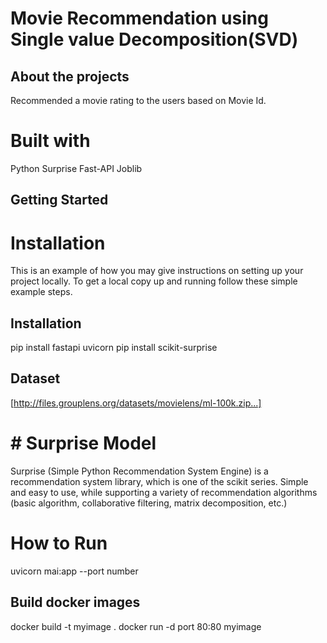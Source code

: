 # Movie Recommendation using Single value Decomposition(SVD)


## About the projects
Recommended a movie rating to the users based on Movie Id.


# Built with
  Python
  Surprise
  Fast-API
  Joblib
## Getting Started

# Installation
This is an example of how you may give instructions on setting up your project locally. To get a local copy up and running follow these simple example steps.

## Installation
  pip install fastapi uvicorn
  pip install scikit-surprise


## Dataset
[http://files.grouplens.org/datasets/movielens/ml-100k.zip...]


# # Surprise Model
Surprise (Simple Python Recommendation System Engine) is a recommendation system library, which is one of the scikit series. Simple and easy to use, while supporting a variety of recommendation algorithms (basic algorithm, collaborative filtering, matrix decomposition, etc.)


 # How to Run

 uvicorn mai:app --port number
 
## Build docker images

docker build -t myimage .
docker run -d port 80:80 myimage



